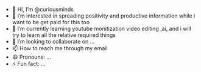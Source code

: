 - 👋 Hi, I’m @curiousminds
- 👀 I’m interested in spreading positivity and productive information while i want to be get paid for this too
- 🌱 I’m currently learning youtube monitization video editing ,ai, and i will try to learn all the relative required things
- 💞️ I’m looking to collaborate on ...
- 📫 How to reach me through my email 
- 😄 Pronouns: ...
- ⚡ Fun fact: ...

<!---
curiousminds/curiousminds is a ✨ special ✨ repository because its `README.md` (this file) appears on your GitHub profile.
You can click the Preview link to take a look at your changes.
--->
